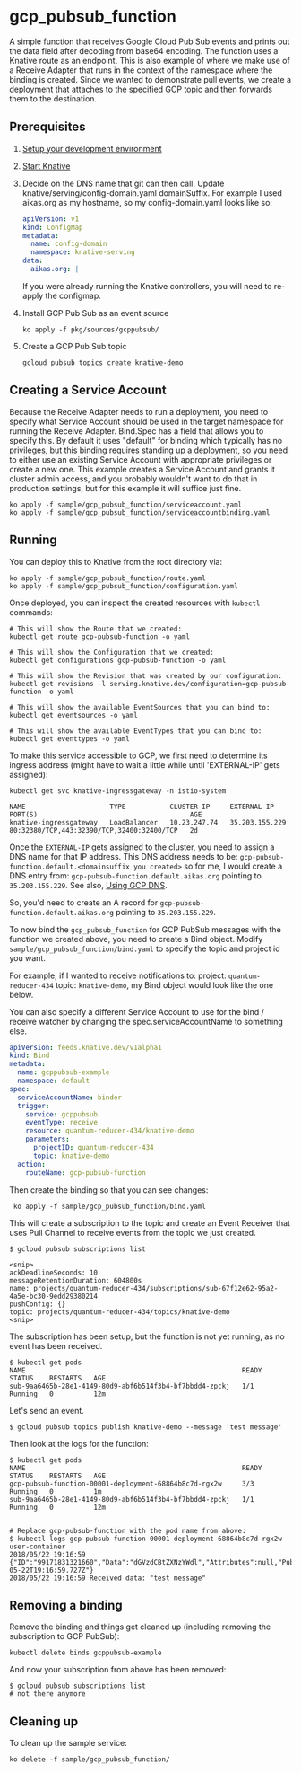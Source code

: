# gcp_pubsub_function

A simple function that receives Google Cloud Pub Sub events and prints out the
data field after decoding from base64 encoding. The function uses a Knative
route as an endpoint. This is also example of where we make use of a Receive
Adapter that runs in the context of the namespace where the binding is created.
Since we wanted to demonstrate pull events, we create a deployment that
attaches to the specified GCP topic and then forwards them to the destination.

## Prerequisites

1. [Setup your development environment](../../DEVELOPMENT.md#getting-started)
1. [Start Knative](../../README.md#start-knative)
1. Decide on the DNS name that git can then call. Update knative/serving/config-domain.yaml domainSuffix.
For example I used aikas.org as my hostname, so my config-domain.yaml looks like so:

    ```yaml
    apiVersion: v1
    kind: ConfigMap
    metadata:
      name: config-domain
      namespace: knative-serving
    data:
      aikas.org: |
    ```

    If you were already running the Knative controllers, you will need to
    re-apply the configmap.

1. Install GCP Pub Sub as an event source

    ```shell
    ko apply -f pkg/sources/gcppubsub/
    ```

1. Create a GCP Pub Sub topic

    ```shell
    gcloud pubsub topics create knative-demo
    ```


## Creating a Service Account

Because the Receive Adapter needs to run a deployment, you need to specify what
Service Account should be used in the target namespace for running the Receive
Adapter. Bind.Spec has a field that allows you to specify this. By default it
uses "default" for binding which typically has no privileges, but this binding
requires standing up a deployment, so you need to either use an existing
Service Account with appropriate privileges or create a new one. This example
creates a Service Account and grants it cluster admin access, and you probably
wouldn't want to do that in production settings, but for this example it will
suffice just fine.


```shell
ko apply -f sample/gcp_pubsub_function/serviceaccount.yaml
ko apply -f sample/gcp_pubsub_function/serviceaccountbinding.yaml
```

## Running

You can deploy this to Knative from the root directory via:
```shell
ko apply -f sample/gcp_pubsub_function/route.yaml
ko apply -f sample/gcp_pubsub_function/configuration.yaml
```

Once deployed, you can inspect the created resources with `kubectl` commands:

```shell
# This will show the Route that we created:
kubectl get route gcp-pubsub-function -o yaml

# This will show the Configuration that we created:
kubectl get configurations gcp-pubsub-function -o yaml

# This will show the Revision that was created by our configuration:
kubectl get revisions -l serving.knative.dev/configuration=gcp-pubsub-function -o yaml

# This will show the available EventSources that you can bind to:
kubectl get eventsources -o yaml

# This will show the available EventTypes that you can bind to:
kubectl get eventtypes -o yaml
```

To make this service accessible to GCP, we first need to determine its ingress
address (might have to wait a little while until 'EXTERNAL-IP' gets assigned):

```shell
kubectl get svc knative-ingressgateway -n istio-system

NAME                     TYPE           CLUSTER-IP     EXTERNAL-IP      PORT(S)                                      AGE
knative-ingressgateway   LoadBalancer   10.23.247.74   35.203.155.229   80:32380/TCP,443:32390/TCP,32400:32400/TCP   2d
```

Once the `EXTERNAL-IP` gets assigned to the cluster, you need to assign a DNS name
for that IP address. This DNS address needs to be:
`gcp-pubsub-function.default.<domainsuffix you created>` so for me, I would
create a DNS entry from: `gcp-pubsub-function.default.aikas.org` pointing to
`35.203.155.229`. See also, [Using GCP
DNS](https://support.google.com/domains/answer/3290350).

So, you'd need to create an A record for
`gcp-pubsub-function.default.aikas.org` pointing to `35.203.155.229`.

To now bind the `gcp_pubsub_function` for GCP PubSub messages with the function
we created above, you need to create a Bind object. Modify
`sample/gcp_pubsub_function/bind.yaml` to specify the topic and project id you
want.

For example, if I wanted to receive notifications to: project:
`quantum-reducer-434` topic: `knative-demo`, my Bind object would look like the
one below.

You can also specify a different Service Account to use for the bind / receive
watcher by changing the spec.serviceAccountName to something else.

```yaml
apiVersion: feeds.knative.dev/v1alpha1
kind: Bind
metadata:
  name: gcppubsub-example
  namespace: default
spec:
  serviceAccountName: binder
  trigger:
    service: gcppubsub
    eventType: receive
    resource: quantum-reducer-434/knative-demo
    parameters:
      projectID: quantum-reducer-434
      topic: knative-demo
  action:
    routeName: gcp-pubsub-function
```

Then create the binding so that you can see changes:

```shell
 ko apply -f sample/gcp_pubsub_function/bind.yaml
```


This will create a subscription to the topic and create an Event Receiver that
uses Pull Channel to receive events from the topic we just created.

```shell
$ gcloud pubsub subscriptions list

<snip>
ackDeadlineSeconds: 10
messageRetentionDuration: 604800s
name: projects/quantum-reducer-434/subscriptions/sub-67f12e62-95a2-4a5e-bc30-9edd29380214
pushConfig: {}
topic: projects/quantum-reducer-434/topics/knative-demo
<snip>

```

The subscription has been setup, but the function is not yet running, as no
event has been received.


```shell
$ kubectl get pods
NAME                                                      READY     STATUS    RESTARTS   AGE
sub-9aa6465b-28e1-4149-80d9-abf6b514f3b4-bf7bbdd4-zpckj   1/1       Running   0          12m
```

Let's send an event.

```shell
$ gcloud pubsub topics publish knative-demo --message 'test message'
```

Then look at the logs for the function:

```shell
$ kubectl get pods
NAME                                                      READY     STATUS    RESTARTS   AGE
gcp-pubsub-function-00001-deployment-68864b8c7d-rgx2w     3/3       Running   0          1m
sub-9aa6465b-28e1-4149-80d9-abf6b514f3b4-bf7bbdd4-zpckj   1/1       Running   0          12m


# Replace gcp-pubsub-function with the pod name from above:
$ kubectl logs gcp-pubsub-function-00001-deployment-68864b8c7d-rgx2w user-container
2018/05/22 19:16:59 {"ID":"99171831321660","Data":"dGVzdCBtZXNzYWdl","Attributes":null,"PublishTime":"2018-05-22T19:16:59.727Z"}
2018/05/22 19:16:59 Received data: "test message"
```

## Removing a binding

Remove the binding and things get cleaned up (including removing the
subscription to GCP PubSub):

```shell
kubectl delete binds gcppubsub-example
```

And now your subscription from above has been removed:

```shell
$ gcloud pubsub subscriptions list
# not there anymore
```


## Cleaning up

To clean up the sample service:

```shell
ko delete -f sample/gcp_pubsub_function/
```
